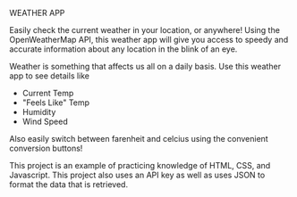 WEATHER APP

Easily check the current weather in your location, or anywhere! Using the OpenWeatherMap API, this weather app will give you access to  speedy and accurate information about any location in the blink of an eye.

Weather is something that affects us all on a daily basis. Use this weather app to see details like 

* Current Temp
* "Feels Like" Temp
* Humidity
* Wind Speed

Also easily switch between farenheit and celcius using the convenient conversion buttons!

This project is an example of practicing knowledge of HTML, CSS, and Javascript.
This project also uses an API key as well as uses JSON to format the data that is retrieved. 